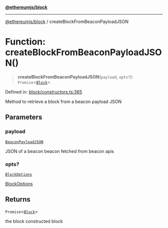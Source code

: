 [**@ethereumjs/block**](../README.md)

***

[@ethereumjs/block](../README.md) / createBlockFromBeaconPayloadJSON

# Function: createBlockFromBeaconPayloadJSON()

> **createBlockFromBeaconPayloadJSON**(`payload`, `opts?`): `Promise`\<[`Block`](../classes/Block.md)\>

Defined in: [block/constructors.ts:365](https://github.com/ethereumjs/ethereumjs-monorepo/blob/master/packages/block/src/block/constructors.ts#L365)

Method to retrieve a block from a beacon payload JSON

## Parameters

### payload

[`BeaconPayloadJSON`](../type-aliases/BeaconPayloadJSON.md)

JSON of a beacon beacon fetched from beacon apis

### opts?

[`BlockOptions`](../interfaces/BlockOptions.md)

[BlockOptions](../interfaces/BlockOptions.md)

## Returns

`Promise`\<[`Block`](../classes/Block.md)\>

the block constructed block

